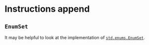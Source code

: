 # Instructions append

## `EnumSet`

It may be helpful to look at the implementation of [`std.enums.EnumSet`][enumset].

[enumset]: https://github.com/ziglang/zig/blob/0.13.0/lib/std/enums.zig#L243-L247
